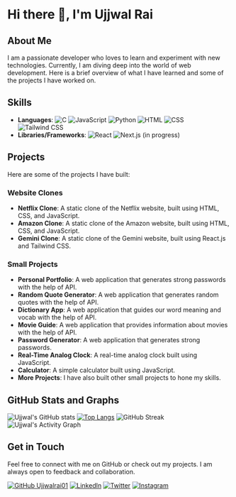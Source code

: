 # Hi there 👋, I'm Ujjwal Rai

## About Me
I am a passionate developer who loves to learn and experiment with new technologies. Currently, I am diving deep into the world of web development. Here is a brief overview of what I have learned and some of the projects I have worked on.

## Skills
- **Languages**:
  ![C](https://img.shields.io/badge/C-00599C?style=for-the-badge&logo=c&logoColor=white)
  ![JavaScript](https://img.shields.io/badge/JavaScript-F7DF1E?style=for-the-badge&logo=javascript&logoColor=black)
  ![Python](https://img.shields.io/badge/Python-3776AB?style=for-the-badge&logo=python&logoColor=white)
  ![HTML](https://img.shields.io/badge/HTML5-E34F26?style=for-the-badge&logo=html5&logoColor=white)
  ![CSS](https://img.shields.io/badge/CSS3-1572B6?style=for-the-badge&logo=css3&logoColor=white)
  ![Tailwind CSS](https://img.shields.io/badge/TailwindCSS-38B2AC?style=for-the-badge&logo=tailwind-css&logoColor=white)
- **Libraries/Frameworks**:
  ![React](https://img.shields.io/badge/React-20232A?style=for-the-badge&logo=react&logoColor=61DAFB)
  ![Next.js](https://img.shields.io/badge/Next.js-000000?style=for-the-badge&logo=next.js&logoColor=white) (in progress)

## Projects
Here are some of the projects I have built:

### Website Clones
- **Netflix Clone**: A static clone of the Netflix website, built using HTML, CSS, and JavaScript.
- **Amazon Clone**: A static clone of the Amazon website, built using HTML, CSS, and JavaScript.
- **Gemini Clone**: A static clone of the Gemini website, built using React.js and Tailwind CSS.

### Small Projects
- **Personal Portfolio**: A web application that generates strong passwords with the help of API.
- **Random Quote Generator**: A web application that generates random quotes with the help of API.
- **Dictionary App**: A web application that guides our word meaning and vocab with the help of API.
- **Movie Guide**: A web application that provides information about movies with the help of API.
- **Password Generator**: A web application that generates strong passwords.
- **Real-Time Analog Clock**: A real-time analog clock built using JavaScript.
- **Calculator**: A simple calculator built using JavaScript.
- **More Projects**: I have also built other small projects to hone my skills.

## GitHub Stats and Graphs
![Ujjwal's GitHub stats](https://github-readme-stats.vercel.app/api?username=Ujjwalrai01&show_icons=true&theme=radical)
[![Top Langs](https://github-readme-stats.vercel.app/api/top-langs/?username=Ujjwalrai01&layout=compact&theme=radical)](https://github.com/Ujjwalrai01/github-readme-stats)
![GitHub Streak](https://github-readme-streak-stats.herokuapp.com/?user=Ujjwalrai01&theme=radical)
![Ujjwal's Activity Graph](https://activity-graph.herokuapp.com/graph?username=Ujjwalrai01&theme=radical)

## Get in Touch
Feel free to connect with me on GitHub or check out my projects. I am always open to feedback and collaboration.

[![GitHub Ujjwalrai01](https://img.shields.io/github/followers/Ujjwalrai01?label=follow&style=social)](https://github.com/Ujjwalrai01)
[![LinkedIn](https://img.shields.io/badge/LinkedIn-0077B5?style=for-the-badge&logo=linkedin&logoColor=white)](https://www.linkedin.com/in/ujjwal-rai01?utm_source=share&utm_campaign=share_via&utm_content=profile&utm_medium=android_app)
[![Twitter](https://img.shields.io/badge/Twitter-1DA1F2?style=for-the-badge&logo=twitter&logoColor=white)](https://x.com/ujjwalrai01?t=cZLgdPvrH5tmpmXx64QAsA&s=08)
[![Instagram](https://img.shields.io/badge/Instagram-E4405F?style=for-the-badge&logo=instagram&logoColor=white)](https://www.instagram.com/ujjwalrai01?igsh=cHAxdGt2Zm9sb2w1)

